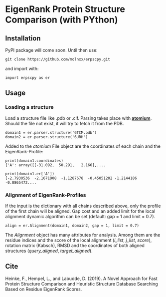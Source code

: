 EigenRank Protein Structure Comparison (with PYthon)
====================================================

## Installation

PyPI package will come soon. Until then use:

    git clone https://github.com/molnxx/erpscpy.git

and import with:

    import erpscpy as er

## Usage

### Loading a structure

Load a structure file like .pdb or .cif. Parsing takes place with [__atomium__](https://github.com/samirelanduk/atomium). Should the file not exist, it will try to fetch it from the PDB.

    domain1 = er.parser.structure('6TCM.pdb')
    domain2 = er.parser.structure('6URH')

Added to the _atomium_ File object are the coordinates of each chain and the EigenRank-Profile:

    print(domain1.coordinates)
    {'A': array([[-31.092,  50.291,   2.166],....

    print(domain1.er['A'])
    [-2.7930536  -2.1671908  -1.1287678  -0.45051202 -1.2144186  -0.8865472....

### Alignment of EigenRank-Profiles

If the input is the dictionary with all chains described above, only the profile of the first chain will be aligned. Gap cost and an added limit for the local alignment dynamic algorithm can be set (default: gap = 1 and limit = 0.7). 

    align = er.Alignment(domain1, domain2, gap = 1, limit = 0.7)

The _Alignment_ object has many attributes for analysis. Among them are the residue indices and the score of the local alignment (*i_list*, *j_list*, *score*), rotation matrix (Kabsch), RMSD and the coordinates of both aligned structures (*query_aligned*, *target_aligned*).

## Cite

Heinke, F., Hempel, L., and Labudde, D. (2019). A Novel Approach
for Fast Protein Structure Comparison and Heuristic Structure Database Searching
Based on Residue EigenRank Scores.
